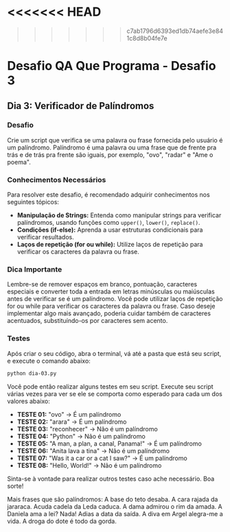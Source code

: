 <<<<<<< HEAD
=======

>>>>>>> c7ab1796d6393ed1db74aefe3e841c8d8b04fe7e
# Desafio QA Que Programa - Desafio 3

## Dia 3: Verificador de Palíndromos

### Desafio
Crie um script que verifica se uma palavra ou frase fornecida pelo usuário é um palíndromo. Palíndromo é uma palavra ou uma frase que de frente pra trás e de trás pra frente são iguais, por exemplo, "ovo", "radar" e "Ame o poema".

### Conhecimentos Necessários
Para resolver este desafio, é recomendado adquirir conhecimentos nos seguintes tópicos:

- **Manipulação de Strings:** Entenda como manipular strings para verificar palíndromos, usando funções como `upper()`, `lower()`, `replace()`.
- **Condições (if-else):** Aprenda a usar estruturas condicionais para verificar resultados.
- **Laços de repetição (for ou while):** Utilize laços de repetição para verificar os caracteres da palavra ou frase.

### Dica Importante
Lembre-se de remover espaços em branco, pontuação, caracteres especiais e converter toda a entrada em letras minúsculas ou maiúsculas antes de verificar se é um palíndromo.
Você pode utilizar laços de repetição for ou while para verificar os caracteres da palavra ou frase.
Caso deseje implementar algo mais avançado, poderia cuidar também de caracteres acentuados, substituíndo-os por caracteres sem acento.

### Testes
Após criar o seu código, abra o terminal, vá até a pasta que está seu script, e execute o comando abaixo:

```bash
python dia-03.py
```

Você pode então realizar alguns testes em seu script. Execute seu script várias vezes para ver se ele se comporta como esperado para cada um dos valores abaixo:

- **TESTE 01:** "ovo" -> É um palíndromo
- **TESTE 02:** "arara" -> É um palíndromo
- **TESTE 03:** "reconhecer" -> Não é um palíndromo
- **TESTE 04:** "Python" -> Não é um palíndromo
- **TESTE 05:** "A man, a plan, a canal, Panama!" -> É um palíndromo
- **TESTE 06:** "Anita lava a tina" -> Não é um palíndromo
- **TESTE 07:** "Was it a car or a cat I saw?" -> É um palíndromo
- **TESTE 08:** "Hello, World!" -> Não é um palíndromo

Sinta-se à vontade para realizar outros testes caso ache necessário. Boa sorte!

Mais frases que são palíndromos:
A base do teto desaba.
A cara rajada da jararaca.
Acuda cadela da Leda caduca.
A dama admirou o rim da amada.
A Daniela ama a lei? Nada!
Adias a data da saída.
A diva em Argel alegra-me a vida.
A droga do dote é todo da gorda.
